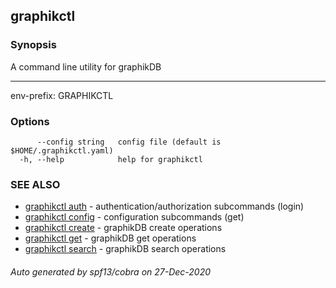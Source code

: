 ## graphikctl



### Synopsis


A command line utility for graphikDB

---
env-prefix: GRAPHIKCTL


### Options

```
      --config string   config file (default is $HOME/.graphikctl.yaml)
  -h, --help            help for graphikctl
```

### SEE ALSO

* [graphikctl auth](graphikctl_auth.md)	 - authentication/authorization subcommands (login)
* [graphikctl config](graphikctl_config.md)	 - configuration subcommands (get)
* [graphikctl create](graphikctl_create.md)	 - graphikDB create operations
* [graphikctl get](graphikctl_get.md)	 - graphikDB get operations
* [graphikctl search](graphikctl_search.md)	 - graphikDB search operations

###### Auto generated by spf13/cobra on 27-Dec-2020
